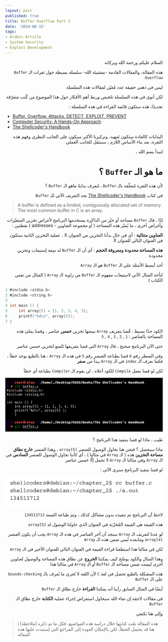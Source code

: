 ```yaml
---
layout: post
published: true
title: Buffer Overflow Part 1
date: '2024-06-15'
tags:
- Arabic-Article
- System Security
- Exploit Development
---
```


<div dir="rtl" markdown="1">

السلام عليكم ورحمة الله وبركاته 

هذه المقالة، والمقالات القادمة -بمشيئة الله- سلسلة بسيطة حول ثغرات الـ `Buffer Overflow` 

ليس في ذهني حقيقة عدد مُعيّن لمقالات هذه السلسلة 

لكن أنوي في هذه السلسلة تلخيص وربط أهم الأفكار حول هذا الموضوع من كُتب متفرّقة 

تحديدًا، هذه ستكون قائمة القراءة في هذه السلسلة : 


</div> 

- [Buffer. Overflow. Attacks. DETECT, EXPLOIT, PREVENT](https://a.co/d/fTPXdb6)
- [Computer Security: A Hands-On Approach](https://a.co/d/8n1K5hR)
- [The Shellcoder's Handbook](https://amzn.eu/d/e5ihS4i)


<div dir="rtl" markdown="1">
البدايات كالعادة ستكون تَمهيد، وتركيزنا الأكبر سيكون على الجانب النظري وفهم هذه الثغرة، بعد بناء الأساس اللازم ، سننتقل للجانب العملي 

لنبدأ بسم الله ، 

# ما هو الـ `Buffer` ؟ 
لأن هذه الثغرة مُتعلّقة بالـ `Buffer` ، لنعرف بدايةً ماهو الـ `Buffer` ؟ 

في كتاب [The Shellcoder's Handbook](https://amzn.eu/d/e5ihS4i) نجد التعريف الآتي للـ `Buffer` 

</div>

> A buffer is defined as a limited, contiguously allocated set of memory. The most common buffer in C is an array.



<div dir="rtl" markdown="1">

إذًا ، فالـ `Buffer` مساحة أو حيّز من الذاكرة يستخدمها البرنامج لأغراض تخزين المتغيّرات وأغراض أخرى ، ما يُميّز هذه المساحة ( أو مجموعة العناوين - addresses ) نقطتين : 

**العناوين متتالية** : أي في حال بدأنا التخزين من العنوان X ، عملية التخزين الثانية ستكون في العنوان التالي للعنوان X 

**هذه المساحة محدودة ومعروفة الحجم** : أي أن الـ `Buffer` له سِعة إستيعاب وتخزين محدودة 

أحد أبسط الأمثلة على الـ `Buffer` هو الـ `Array` 

لنأخذ المثال الآتي لاستيعاب مفهوم الـ `Buffer` من زاوية الـ `Array` ( المثال من نفس الكتاب )

</div>


```C
1 #include <stdio.h>
2 #include <string.h>
3 
4 int main () {
5     int array[5] = {1, 2, 3, 4, 5};
6     printf("%d\n", array[5]);
7 }
```

<div dir="rtl" markdown="1">

الكود جدًا بسيط ، قُمنا بتعريف `Array` سِعتها تخزين **خمس** عناصر ، وقمنا بملئ هذه المساحة بالعناصر : `1` , `2` , `3` , `4` , `5`

حتى الآن البرنامج صحيح ، فالـ `Array` التي قمنا بتعريفها تَتّسع لتخزين خمس عناصر 

وفي السطر رقم `6` قمنا بطباعة العنصر رقم `5` في هذه الـ `Array` ، هنا بالطبع يوجد خطأ ، فكما نعرف الـ `index` في الـ `Array` يبدأ من **صفر**

لكن لو قمنا بعمل `Compile` للكود أعلاه ، لن يقوم الـ `Compiler` بطباعة أي خطأ 

![1](https://raw.githubusercontent.com/0xb1tByte/0xb1tbyte.github.io/master/assets/media/BufferOverflow//1.png)


طيب ، ماذا لو قمنا بتنفيذ هذا البرنامج ؟ 

ماذا سيحصل ؟ فنحن هنا نحاول الوصول للعنصر `array[5]` ، وهذا العنصر **خارج نطاق مساحة التخزين** هذه ( الـ `Array` في مثالنا ) ، أي كأننا نحاول الوصول للعنصر **السادس** في الـ `Array` وفي مثالنا الـ `Array` لا تحمل إلّا خمس عناصر 

لو قمنا بتنفيذ البرنامج سنرى الآتي : 

![1](https://raw.githubusercontent.com/0xb1tByte/0xb1tbyte.github.io/master/assets/media/BufferOverflow//2.png)

لاحظ أن البرنامج تم تنفيذه بدون مشاكل كذلك ، وتم طباعة القيمة `134513712`

هذه القيمة هي القيمة المُخزّنة في العنوان الذي حاولنا الوصول له `array[5]`  

لو عدنا لتعريف الـ `Array` سنجد أن آخر العناصر في هذه الـ `Array` يجب أن يكون العنصر `array[4]` ومابعده ليس ضمن هذه الـ `Array`

لكن في مثالنا هذا استطعنا قراءة القيمة في العنوان التالي للعنوان الأخير في الـ `Array` 

وهذا المثال والكود يوضّح كيف يمكننا **الخروج** عن نطاق هذه المساحة والوصول لعناوين أخرى ليست ضمن مساحة الـ `Buffer` أو الـ `Array` في مثالنا هذا

هذه المشكلة بالطبع تحصل في لغة `C` لأن اللغة لا تُجري ما يُعرف بالـ `bounds-checking` على الـ `Buffer`  

أيضًا في المثال السابق رأينا أنه يمكننا **القراءة** خارج نطاق الـ `Buffer` 

في مقالات لاحقة إن شاء الله سنحاول استعراض إجراء عملية **الكتابة** خارج نطاق الـ `Buffer` 

وإلى هنا نكتفي 



</div>

> ℹ️ [ملاحظة]
> هذه المقالة تمّت كتابتها خلال دراسة هذه المواضيع، فكل ما تم ذكره هنا قد يحتمل الخطأ، لكن بالإمكان العودة إلى المراجع التي إستندت عليها هذه المقالة 
